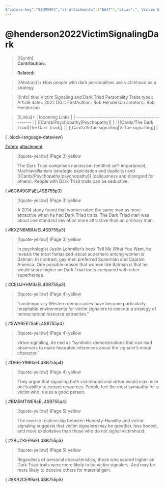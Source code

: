 ```yaml
---
{"zotero-key":"9ZQMV9PJ","zt-attachments":["6647"],"alias":", Victim Signaling and Dark Triad Personality Traits","keywords":[],"FirstAuthor":"[[ Rob Henderson]]","tags":["source/article"],"dg-publish":true,"permalink":"/sources/articles/henderson2022-victim-signaling-dark/","dgPassFrontmatter":true}
---
```


# @henderson2022VictimSignalingDark

>[!Synth]  
>**Contribution**::  
>  
>**Related**:: 
>  

> [!Abstract]+
> How people with dark personalities use victimhood as a strategy

> [!Info]
> title: Victim Signaling and Dark Triad Personality Traits
> type:: Article 
> date:: 2022
> DOI:: 
> FirstAuthor:: Rob Henderson
> creators:: Rob Henderson

> [!Links]+
>  | Incoming Links                                    |
> | ------------------------------------------------- |
> | [[Cards/Psychopathy\|Psychopathy]]             |
> | [[Cards/The Dark Triad\|The Dark Triad]]       |
> | [[Cards/Virtue signalling\|Virtue signalling]] |
> 
{ .block-language-dataview}


[Zotero](zotero://select/library/items/9ZQMV9PJ) [attachment](<file:///Users/nathanmaxwell/Zotero/storage/EL4SB755/Henderson_2022_Victim%20Signaling%20and%20Dark%20Triad%20Personality%20Traits.pdf>)

> [!quote-yellow] (Page 3) yellow
> 
> The Dark Triad comprises narcissism (entitled self-importance), Machiavellianism (strategic exploitation and duplicity) and [[Cards/Psychopathy\|psychopathy]] (callousness and disregard for others). People with Dark Triad traits can be seductive.
>
{ #6C649GIFaEL4SB755p3}


> [!quote-yellow] (Page 3) yellow
> 
> A 2014 study found that women rated the same man as more attractive when he had Dark Triad traits. The Dark Triad man was about one standard deviation more attractive than an ordinary man.
>
{ #KXZN6MBUaEL4SB755p3}


> [!quote-yellow] (Page 3) yellow
> 
> In psychologist Justin Lehmiller’s book Tell Me What You Want, he reveals the most fantasized-about superhero among women is Batman. In contrast, gay men preferred Superman and Captain America. One possible reason that women like Batman is that he would score higher on Dark Triad traits compared with other superheroes.
>
{ #CEUJHHM3aEL4SB755p3}


> [!quote-yellow] (Page 4) yellow
> 
> “contemporary Western democracies have become particularly hospitable environments for victim signalers to execute a strategy of nonreciprocal resource extraction.”
>
{ #5WAREE7SaEL4SB755p4}


> [!quote-yellow] (Page 4) yellow
> 
> virtue signaling, de ned as “symbolic demonstrations that can lead observers to make favorable inferences about the signaler’s moral character.”
>
{ #D6EEY9BRaEL4SB755p4}


> [!quote-yellow] (Page 4) yellow
> 
> They argue that signaling both victimhood and virtue would maximize one’s ability to extract resources. People feel the most sympathy for a victim who is also a good person.
>
{ #BM5MTWERaEL4SB755p4}


> [!quote-yellow] (Page 5) yellow
> 
> The inverse relationship between Honesty-Humility and victim signaling suggests that victim signalers may be greedier, less honest, and more exploitative than those who do not signal victimhood.
>
{ #2BUZKEF9aEL4SB755p5}


> [!quote-yellow] (Page 5) yellow
> 
> Regardless of personal characteristics, those who scored higher on Dark Triad traits were more likely to be victim signalers. And may be more likely to deceive others for material gain.
>
{ #8KB2CE99aEL4SB755p5}

